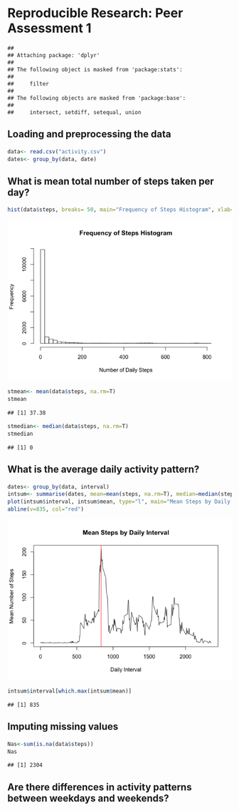 # Reproducible Research: Peer Assessment 1

```
## 
## Attaching package: 'dplyr'
## 
## The following object is masked from 'package:stats':
## 
##     filter
## 
## The following objects are masked from 'package:base':
## 
##     intersect, setdiff, setequal, union
```
## Loading and preprocessing the data

```r
data<- read.csv("activity.csv")
dates<- group_by(data, date)
```
## What is mean total number of steps taken per day?

```r
hist(data$steps, breaks= 50, main="Frequency of Steps Histogram", xlab="Number of Daily Steps")
```

![plot of chunk unnamed-chunk-3](./PA1_template_files/figure-html/unnamed-chunk-3.png) 

```r
stmean<- mean(data$steps, na.rm=T)
stmean
```

```
## [1] 37.38
```

```r
stmedian<- median(data$steps, na.rm=T)
stmedian
```

```
## [1] 0
```
## What is the average daily activity pattern?

```r
dates<- group_by(data, interval)
intsum<- summarise(dates, mean=mean(steps, na.rm=T), median=median(steps, na.rm=T))
plot(intsum$interval, intsum$mean, type="l", main="Mean Steps by Daily Interval", xlab="Daily Interval", ylab="Mean Number of Steps")
abline(v=835, col="red")
```

![plot of chunk unnamed-chunk-4](./PA1_template_files/figure-html/unnamed-chunk-4.png) 

```r
intsum$interval[which.max(intsum$mean)]
```

```
## [1] 835
```
## Imputing missing values

```r
Nas<-sum(is.na(data$steps))
Nas
```

```
## [1] 2304
```
## Are there differences in activity patterns between weekdays and weekends?

